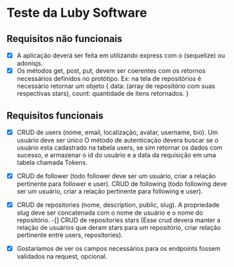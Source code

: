 # Teste da Luby Software

## Requisitos não funcionais

-[x] A aplicação deverá ser feita em utilizando express com o (sequelize) ou adonisjs.
-[x] Os métodos get, post, put, devem ser coerentes com os retornos necessários definidos no protótipo. Ex: na tela de repositórios é necessário retornar um objeto { data: (array de repositório com suas respectivas stars), count: quantidade de itens retornados. }

## Requisitos funcionais
-[x] CRUD de users (nome, email, localização, avatar, username, bio). Um usuário deve ser único
 O método de autenticação devera buscar se o usuário esta cadastrado na tabela users, se sim retornar os dados com sucesso, e armazenar o id do usuário e a data da requisição em uma tabela chamada Tokens.
-[x] CRUD de follower (todo follower deve ser um usuário, criar a relação pertinente para follower e user).
 CRUD de following (todo following deve ser um usuário, criar a relação pertinente para following e user).
-[x] CRUD de repositories (nome, description, public, slug). A propriedade slug deve ser concatenada com o nome de usuário e o nome do repositório.
-[] CRUD de repositories stars (Esse crud devera manter a relação de usuários que deram stars para um repositório, criar relação pertinente entre users, repositories).
-[x] Gostaríamos de ver os campos necessários para os endpoints fossem validados na request, opcional.

